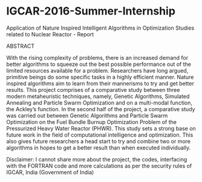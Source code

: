 # IGCAR-2016-Summer-Internship
Application of Nature Inspired Intelligent Algorithms in Optimization Studies related to Nuclear Reactor - Report

ABSTRACT

With the rising complexity of problems, there is an increased demand for better algorithms to squeeze out the best possible performance out of the limited resources available for a problem. Researchers have long argued, primitive beings do some specific tasks in a highly efficient manner. Nature inspired algorithms aim to learn from their mannerisms to try and get better results. This project comprises of a comparative study between three modern metaheuristic techniques, namely, Genetic Algorithms, Simulated Annealing and Particle Swarm Optimization and on a multi-modal function, the Ackley’s function. In the second half of the project, a comparative study was carried out between Genetic Algorithms and Particle Swarm Optimization on the Fuel Bundle Burnup Optimization Problem of the Pressurized Heavy Water Reactor (PHWR). This study sets a strong base on future work in the field of computational intelligence and optimization. This also gives future researchers a head start to try and combine two or more algorithms in hopes to get a better result than when executed individually. 


Disclaimer: I cannot share more about the project, the codes, interfacing with the FORTRAN code and more calculations as per the security rules of IGCAR, India (Government of India)
